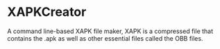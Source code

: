 # XAPKCreator
A command line-based XAPK file maker, XAPK is a compressed file that contains the .apk as well as other essential files called the OBB files.
